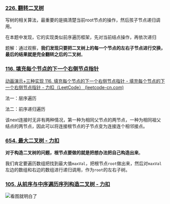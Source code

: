 

### [226. 翻转二叉树](https://leetcode-cn.com/problems/invert-binary-tree/)

写树的相关算法，最重要的是搞清楚当前root节点的操作，然后孩子节点递归调用。

在本题中发现，它的实现类似前序遍历框架，先对当前结点操作，再依次递归

题解：通过观察，**我们发现只要把二叉树上的每一个节点的左右子节点进行交换，最后的结果就是完全翻转之后的二叉树**。

### [116. 填充每个节点的下一个右侧节点指针 ](https://leetcode-cn.com/problems/populating-next-right-pointers-in-each-node/)

[动画演示+三种实现 116. 填充每个节点的下一个右侧节点指针 - 填充每个节点的下一个右侧节点指针 - 力扣（LeetCode） (leetcode-cn.com)](https://leetcode-cn.com/problems/populating-next-right-pointers-in-each-node/solution/dong-hua-yan-shi-san-chong-shi-xian-116-tian-chong/)

法一：层序遍历

法二：前序递归遍历

该next连接时无非有两种情况，第一种为相同父节点的两节点，一种为相同祖父结点的两节点，因此可以将连接根节点的子节点变为连接连个相邻接点。

### [654. 最大二叉树 - 力扣](https://leetcode-cn.com/problems/maximum-binary-tree/)

**对于构造二叉树的问题，根节点要做的就是把想办法把自己构造出来**。

我们肯定要遍历数组把找到最大值`maxVal`，把根节点`root`做出来，然后对`maxVal`左边的数组和右边的数组进行递归调用，作为`root`的左右子树。

### [105. 从前序与中序遍历序列构造二叉树 - 力扣](https://leetcode-cn.com/problems/construct-binary-tree-from-preorder-and-inorder-traversal/)

![看图就明白了](https://labuladong.gitee.io/algo/images/%e4%ba%8c%e5%8f%89%e6%a0%91%e7%b3%bb%e5%88%972/4.jpeg)

